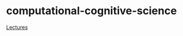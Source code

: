 # computational-cognitive-science

[Lectures](https://drive.google.com/drive/folders/1lswNifmHe2lQ4sb12p00EF_9N5R_vQlp?usp=sharing)